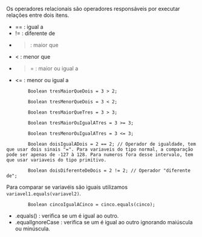 Os operadores relacionais são operadores responsáveis por executar relações entre dois itens.
- == : igual a
- != : diferente de
- > : maior que
- < : menor que
- >= : maior ou igual a
- <= : menor ou igual a

```
        Boolean tresMaiorQueDois = 3 > 2;
		
		Boolean tresMenorQueDois = 3 < 2;
				
		Boolean tresMaiorQueTres = 3 > 3;
			
		Boolean tresMaiorOuIgualATres = 3 >= 3;
				
		Boolean tresMenorOuIgualATres = 3 <= 3;
		
		Boolean doisIgualADois = 2 == 2; // Operador de igualdade, tem que usar dois sinais "=". Para variaveis do tipo normal, a comparação pode ser apenas de -127 à 128. Para numeros fora desse intervalo, tem que usar variaveis do tipo primitivo.
		
		Boolean doisDiferenteDeDois = 2 != 2; // Operador "diferente de";
```
Para comparar se variavéis são iguais utilizamos `variavel1.equals(variavel2)`.

```
        Boolean cincoIgualACinco = cinco.equals(cinco);
```

- .equals() : verifica se um é igual ao outro.
- .equalIgnoreCase : verifica se um é igual ao outro ignorando maiúscula ou minúscula.